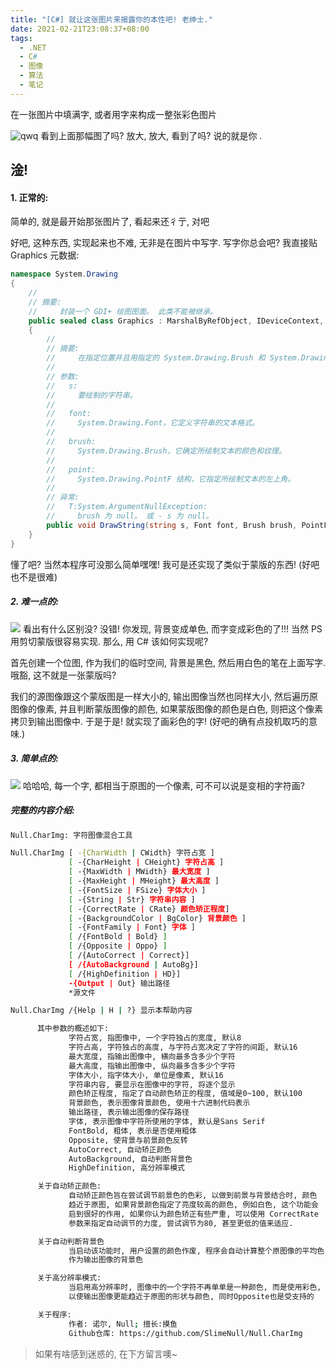```yaml
---
title: "[C#] 就让这张图片来揭露你的本性吧! 老绅士."
date: 2021-02-21T23:08:37+08:00
tags:
  - .NET
  - C#
  - 图像
  - 算法
  - 笔记
---
```


在一张图片中填满字, 或者用字来构成一整张彩色图片

<!--more-->

![qwq](/assets/202102212308/1.jpg)
看到上面那幅图了吗? 放大, 放大, 看到了吗? 说的就是你 .

## 淦!
#### 1. 正常的:
简单的, 就是最开始那张图片了, 看起来还彳亍, 对吧

好吧, 这种东西, 实现起来也不难, 无非是在图片中写字. 写字你总会吧? 我直接贴 Graphics 元数据:
```csharp
namespace System.Drawing
{
    //
    // 摘要:
    //     封装一个 GDI+ 绘图图面。 此类不能被继承。
    public sealed class Graphics : MarshalByRefObject, IDeviceContext, IDisposable
    {
        //
        // 摘要:
        //     在指定位置并且用指定的 System.Drawing.Brush 和 System.Drawing.Font 对象绘制指定的文本字符串。
        //
        // 参数:
        //   s:
        //     要绘制的字符串。
        //
        //   font:
        //     System.Drawing.Font，它定义字符串的文本格式。
        //
        //   brush:
        //     System.Drawing.Brush，它确定所绘制文本的颜色和纹理。
        //
        //   point:
        //     System.Drawing.PointF 结构，它指定所绘制文本的左上角。
        //
        // 异常:
        //   T:System.ArgumentNullException:
        //     brush 为 null。 或 - s 为 null。
        public void DrawString(string s, Font font, Brush brush, PointF point);
    }
}
```
懂了吧? 当然本程序可没那么简单嘿嘿! 我可是还实现了类似于蒙版的东西! (好吧也不是很难)

##### 2. 难一点的:
![](/assets/202102212308/2.jpg)
看出有什么区别没? 没错! 你发现, 背景变成单色, 而字变成彩色的了!!! 当然 PS 用剪切蒙版很容易实现. 那么, 用 C# 该如何实现呢?

首先创建一个位图, 作为我们的临时空间, 背景是黑色, 然后用白色的笔在上面写字. 哦豁, 这不就是一张蒙版吗? 

我们的源图像跟这个蒙版图是一样大小的, 输出图像当然也同样大小, 然后遍历原图像的像素, 并且判断蒙版图像的颜色, 如果蒙版图像的颜色是白色, 则把这个像素拷贝到输出图像中. 于是于是! 就实现了画彩色的字! (好吧的确有点投机取巧的意味.)

##### 3. 简单点的:
![](/assets/202102212308/3.jpg)
哈哈哈, 每一个字, 都相当于原图的一个像素, 可不可以说是变相的字符画?

##### 完整的内容介绍:
```bash
Null.CharImg: 字符图像混合工具

Null.CharImg [ -{CharWidth | CWidth} 字符占宽 ]
             [ -{CharHeight | CHeight} 字符占高 ]
             [ -{MaxWidth | MWidth} 最大宽度 ]
             [ -{MaxHeight | MHeight} 最大高度 ]
             [ -{FontSize | FSize} 字体大小 ]
             [ -{String | Str} 字符串内容 ]
             [ -{CorrectRate | CRate} 颜色矫正程度]
             [ -{BackgroundColor | BgColor} 背景颜色 ]
             [ -{FontFamily | Font} 字体 ]
             [ /{FontBold | Bold} ]
             [ /{Opposite | Oppo} ]
             [ /{AutoCorrect | Correct}]
             [ /{AutoBackground | AutoBg}]
             [ /{HighDefinition | HD}]
             -{Output | Out} 输出路径
             *源文件

Null.CharImg /{Help | H | ?} 显示本帮助内容

      其中参数的概述如下:
             字符占宽, 指图像中, 一个字符独占的宽度, 默认8
             字符占高, 字符独占的高度, 与字符占宽决定了字符的间距, 默认16
             最大宽度, 指输出图像中, 横向最多含多少个字符
             最大高度, 指输出图像中, 纵向最多含多少个字符
             字体大小, 指字体大小, 单位是像素, 默认16
             字符串内容, 要显示在图像中的字符, 将逐个显示
             颜色矫正程度, 指定了自动颜色矫正的程度, 值域是0~100, 默认100
             背景颜色, 表示图像背景颜色, 使用十六进制代码表示
             输出路径, 表示输出图像的保存路径
             字体, 表示图像中字符所使用的字体, 默认是Sans Serif
             FontBold, 粗体, 表示是否使用粗体
             Opposite, 使背景与前景颜色反转
             AutoCorrect, 自动矫正颜色
             AutoBackground, 自动判断背景色
             HighDefinition, 高分辨率模式

      关于自动矫正颜色:
             自动矫正颜色旨在尝试调节前景色的色彩, 以做到前景与背景结合时, 颜色
             趋近于原图, 如果背景颜色指定了亮度较高的颜色, 例如白色, 这个功能会
             启到很好的作用, 如果你认为颜色矫正有些严重, 可以使用 CorrectRate
             参数来指定自动调节的力度, 尝试调节为80, 甚至更低的值来适应.

      关于自动判断背景色
             当启动该功能时, 用户设置的颜色作废, 程序会自动计算整个原图像的平均色
             作为输出图像的背景色

      关于高分辨率模式:
             当启用高分辨率时, 图像中的一个字符不再单单是一种颜色, 而是使用彩色,
             以使输出图像更能趋近于原图的形状与颜色, 同时Opposite也是受支持的

      关于程序:
             作者: 诺尔, Null; 擅长:摸鱼
             Github仓库: https://github.com/SlimeNull/Null.CharImg
```

> 如果有啥感到迷惑的, 在下方留言噢~